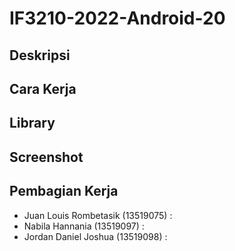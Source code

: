 # IF3210-2022-Android-20

## Deskripsi

## Cara Kerja

## Library

## Screenshot

## Pembagian Kerja
- Juan Louis Rombetasik (13519075) :
- Nabila Hannania (13519097) :
- Jordan Daniel Joshua (13519098) :


